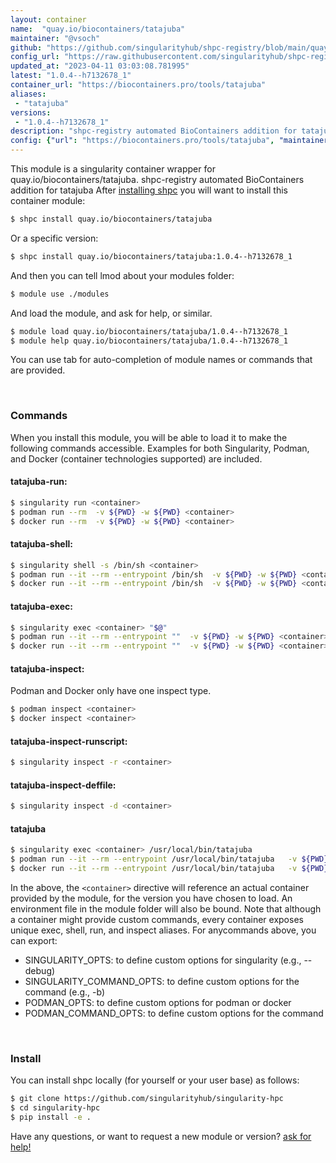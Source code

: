 ```yaml
---
layout: container
name:  "quay.io/biocontainers/tatajuba"
maintainer: "@vsoch"
github: "https://github.com/singularityhub/shpc-registry/blob/main/quay.io/biocontainers/tatajuba/container.yaml"
config_url: "https://raw.githubusercontent.com/singularityhub/shpc-registry/main/quay.io/biocontainers/tatajuba/container.yaml"
updated_at: "2023-04-11 03:03:08.781995"
latest: "1.0.4--h7132678_1"
container_url: "https://biocontainers.pro/tools/tatajuba"
aliases:
 - "tatajuba"
versions:
 - "1.0.4--h7132678_1"
description: "shpc-registry automated BioContainers addition for tatajuba"
config: {"url": "https://biocontainers.pro/tools/tatajuba", "maintainer": "@vsoch", "description": "shpc-registry automated BioContainers addition for tatajuba", "latest": {"1.0.4--h7132678_1": "sha256:94c0e10fe9d50cfcbc5b910d42cd19c5ff398a6b9b6bcd2e4a612f4e7c2e3ee7"}, "tags": {"1.0.4--h7132678_1": "sha256:94c0e10fe9d50cfcbc5b910d42cd19c5ff398a6b9b6bcd2e4a612f4e7c2e3ee7"}, "docker": "quay.io/biocontainers/tatajuba", "aliases": {"tatajuba": "/usr/local/bin/tatajuba"}}
---
```


This module is a singularity container wrapper for quay.io/biocontainers/tatajuba.
shpc-registry automated BioContainers addition for tatajuba
After [installing shpc](#install) you will want to install this container module:


```bash
$ shpc install quay.io/biocontainers/tatajuba
```

Or a specific version:

```bash
$ shpc install quay.io/biocontainers/tatajuba:1.0.4--h7132678_1
```

And then you can tell lmod about your modules folder:

```bash
$ module use ./modules
```

And load the module, and ask for help, or similar.

```bash
$ module load quay.io/biocontainers/tatajuba/1.0.4--h7132678_1
$ module help quay.io/biocontainers/tatajuba/1.0.4--h7132678_1
```

You can use tab for auto-completion of module names or commands that are provided.

<br>

### Commands

When you install this module, you will be able to load it to make the following commands accessible.
Examples for both Singularity, Podman, and Docker (container technologies supported) are included.

#### tatajuba-run:

```bash
$ singularity run <container>
$ podman run --rm  -v ${PWD} -w ${PWD} <container>
$ docker run --rm  -v ${PWD} -w ${PWD} <container>
```

#### tatajuba-shell:

```bash
$ singularity shell -s /bin/sh <container>
$ podman run --it --rm --entrypoint /bin/sh  -v ${PWD} -w ${PWD} <container>
$ docker run --it --rm --entrypoint /bin/sh  -v ${PWD} -w ${PWD} <container>
```

#### tatajuba-exec:

```bash
$ singularity exec <container> "$@"
$ podman run --it --rm --entrypoint ""  -v ${PWD} -w ${PWD} <container> "$@"
$ docker run --it --rm --entrypoint ""  -v ${PWD} -w ${PWD} <container> "$@"
```

#### tatajuba-inspect:

Podman and Docker only have one inspect type.

```bash
$ podman inspect <container>
$ docker inspect <container>
```

#### tatajuba-inspect-runscript:

```bash
$ singularity inspect -r <container>
```

#### tatajuba-inspect-deffile:

```bash
$ singularity inspect -d <container>
```


#### tatajuba

```bash
$ singularity exec <container> /usr/local/bin/tatajuba
$ podman run --it --rm --entrypoint /usr/local/bin/tatajuba   -v ${PWD} -w ${PWD} <container> -c " $@"
$ docker run --it --rm --entrypoint /usr/local/bin/tatajuba   -v ${PWD} -w ${PWD} <container> -c " $@"
```



In the above, the `<container>` directive will reference an actual container provided
by the module, for the version you have chosen to load. An environment file in the
module folder will also be bound. Note that although a container
might provide custom commands, every container exposes unique exec, shell, run, and
inspect aliases. For anycommands above, you can export:

 - SINGULARITY_OPTS: to define custom options for singularity (e.g., --debug)
 - SINGULARITY_COMMAND_OPTS: to define custom options for the command (e.g., -b)
 - PODMAN_OPTS: to define custom options for podman or docker
 - PODMAN_COMMAND_OPTS: to define custom options for the command

<br>

### Install

You can install shpc locally (for yourself or your user base) as follows:

```bash
$ git clone https://github.com/singularityhub/singularity-hpc
$ cd singularity-hpc
$ pip install -e .
```

Have any questions, or want to request a new module or version? [ask for help!](https://github.com/singularityhub/singularity-hpc/issues)